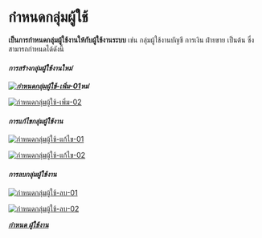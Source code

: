 # กำหนดกลุ่มผู้ใช้

**เป็นการกำหนดกลุ่มผู้ใช้งานให้กับผู้ใช้งานระบบ** เช่น กลุ่มผู้ใช้งานบัญชี
การเงิน ฝ่ายขาย เป็นต้น ซึ่งสามารถกำหนดได้ดังนี้

#### _**การสร้างกลุ่มผู้ใช้งานใหม่**_

_**[![กำหนดกลุ่มผู้ใช้-เพิ่ม-01](/images/กำหนดกลุ่มผู้ใช้-เพิ่ม-01.jpg)](/images/กำหนดกลุ่มผู้ใช้-เพิ่ม-01.jpg)หม่**_

[![กำหนดกลุ่มผู้ใช้-เพิ่ม-02](http://www.smlaccount.com/manual/wp-content/uploads/2017/11/กำหนดกลุ่มผู้ใช้-เพิ่ม-02.jpg)](http://www.smlaccount.com/manual/wp-content/uploads/2017/11/กำหนดกลุ่มผู้ใช้-เพิ่ม-02.jpg)

#### _**การแก้ไขกลุ่มผู้ใช้งาน**_

[![กำหนดกลุ่มผู้ใช้-แก้ไข-01](http://www.smlaccount.com/manual/wp-content/uploads/2017/11/กำหนดกลุ่มผู้ใช้-แก้ไข-01.jpg)](http://www.smlaccount.com/manual/wp-content/uploads/2017/11/กำหนดกลุ่มผู้ใช้-แก้ไข-01.jpg)

[![กำหนดกลุ่มผู้ใช้-แก้ไข-02](/images/กำหนดกลุ่มผู้ใช้-แก้ไข-02.jpg)](/images/กำหนดกลุ่มผู้ใช้-แก้ไข-02.jpg)

#### _**การลบกลุ่มผู้ใช้งาน**_

[![กำหนดกลุ่มผู้ใช้-ลบ-01](http://www.smlaccount.com/manual/wp-content/uploads/2017/11/กำหนดกลุ่มผู้ใช้-ลบ-01.jpg)](http://www.smlaccount.com/manual/wp-content/uploads/2017/11/กำหนดกลุ่มผู้ใช้-ลบ-01.jpg)

[![กำหนดกลุ่มผู้ใช้-ลบ-02](/images/กำหนดกลุ่มผู้ใช้-ลบ-02.jpg)](/images/กำหนดกลุ่มผู้ใช้-ลบ-02.jpg)



[_**กำหนด ผู้ใช้งาน**_](http://www.smlaccount.com/manual/?page_id=1303)







